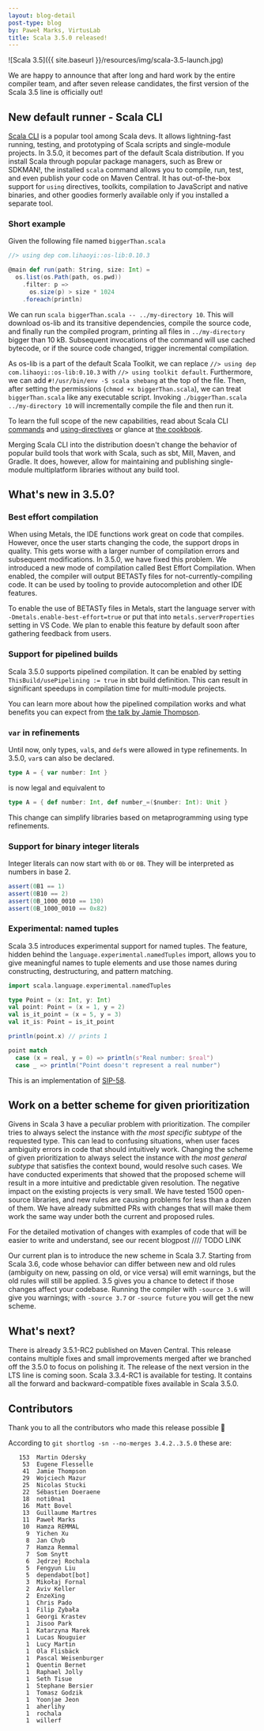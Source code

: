 ```yaml
---
layout: blog-detail
post-type: blog
by: Paweł Marks, VirtusLab
title: Scala 3.5.0 released!
---
```


![Scala 3.5]({{ site.baseurl }}/resources/img/scala-3.5-launch.jpg)

We are happy to announce that after long and hard work by the entire compiler team, and after seven release candidates, the first version of the Scala 3.5 line is officially out!

## New default runner - Scala CLI

[Scala CLI](https://scala-cli.virtuslab.org/) is a popular tool among Scala devs. It allows lightning-fast running, testing, and prototyping of Scala scripts and single-module projects. In 3.5.0, it becomes part of the default Scala distribution. If you install Scala through popular package managers, such as Brew or SDKMAN!, the installed `scala` command allows you to compile, run, test, and even publish your code on Maven Central.  It has out-of-the-box support for `using` directives, toolkits, compilation to JavaScript and native binaries, and other goodies formerly available only if you installed a separate tool.

### Short example

Given the following file named `biggerThan.scala`

```scala
//> using dep com.lihaoyi::os-lib:0.10.3

@main def run(path: String, size: Int) =
  os.list(os.Path(path, os.pwd))
    .filter: p =>
      os.size(p) > size * 1024
    .foreach(println)
```

We can run `scala biggerThan.scala -- ../my-directory 10`. This will download os-lib and its transitive dependencies, compile the source code, and finally run the compiled program, printing all files in `../my-directory` bigger than 10 kB. Subsequent invocations of the command will use cached bytecode, or if the source code changed, trigger incremental compilation.

As os-lib is a part of the default Scala Toolkit, we can replace `//> using dep com.lihaoyi::os-lib:0.10.3` with `//> using toolkit default`. Furthermore, we can add  `#!/usr/bin/env -S scala shebang` at the top of the file. Then, after setting the permissions (`chmod +x biggerThan.scala`), we can treat `biggerThan.scala` like any executable script. Invoking `./biggerThan.scala ../my-directory 10` will incrementally compile the file and then run it.

To learn the full scope of the new capabilities, read about Scala CLI [commands](https://scala-cli.virtuslab.org/docs/commands/basics/) and [using-directives](https://scala-cli.virtuslab.org/docs/reference/directives) or glance at [the cookbook](https://scala-cli.virtuslab.org/docs/cookbooks/intro).

Merging Scala CLI into the distribution doesn't change the behavior of popular build tools that work with Scala, such as sbt, Mill, Maven, and Gradle. It does, however, allow for maintaining and publishing single-module multiplatform libraries without any build tool.

## What's new in 3.5.0?

### Best effort compilation

When using Metals, the IDE functions work great on code that compiles. However, once the user starts changing the code, the support drops in quality. This gets worse with a larger number of compilation errors and subsequent modifications. In 3.5.0, we have fixed this problem. We introduced a new mode of compilation called Best Effort Compilation. When enabled, the compiler will output BETASTy files for not-currently-compiling code. It can be used by tooling to provide autocompletion and other IDE features.

To enable the use of BETASTy files in Metals, start the language server with `-Dmetals.enable-best-effort=true` or put that into `metals.serverProperties` setting in VS Code. We plan to enable this feature by default soon after gathering feedback from users.

### Support for pipelined builds

Scala 3.5.0 supports pipelined compilation. It can be enabled by setting `ThisBuild/usePipelining := true` in sbt build definition. This can result in significant speedups in compilation time for multi-module projects.

You can learn more about how the pipelined compilation works and what benefits you can expect from [the talk by Jamie Thompson](https://www.youtube.com/watch?v=1uuFxEAiPuQ&t=1473s).

### `var` in refinements

Until now, only types, `val`s, and `def`s were allowed in type refinements. In 3.5.0, `var`s can also be declared.

```scala
type A = { var number: Int }
```

is now legal and equivalent to

```scala
type A = { def number: Int, def number_=($number: Int): Unit }
```

This change can simplify libraries based on metaprogramming using type refinements.

### Support for binary integer literals

Integer literals can now start with `0b` or `0B`. They will be interpreted as numbers in base 2.

```scala
assert(0B1 == 1)
assert(0B10 == 2)
assert(0B_1000_0010 == 130)
assert(0B_1000_0010 == 0x82)
```

### Experimental: named tuples

Scala 3.5 introduces experimental support for named tuples. The feature, hidden behind the `language.experimental.namedTuples` import, allows you to give meaningful names to tuple elements and use those names during constructing, destructuring, and pattern matching.

```scala
import scala.language.experimental.namedTuples

type Point = (x: Int, y: Int)
val point: Point = (x = 1, y = 2)
val is_it_point = (x = 5, y = 3)
val it_is: Point = is_it_point

println(point.x) // prints 1

point match
  case (x = real, y = 0) => println(s"Real number: $real")
  case _ => println("Point doesn't represent a real number")
```

This is an implementation of [SIP-58](https://github.com/scala/improvement-proposals/blob/d649f6e6f333cd9232d85a12bd0445d18a673f10/content/named-tuples.md).

## Work on a better scheme for given prioritization

Givens in Scala 3 have a peculiar problem with prioritization. The compiler tries to always select the instance with *the most specific subtype* of the requested type. This can lead to confusing situations, when user faces ambiguity errors in code that should intuitively work. Changing the scheme of given prioritization to always select the instance with *the most general subtype* that satisfies the context bound, would resolve such cases. We have conducted experiments that showed that the proposed scheme will result in a more intuitive and predictable given resolution. The negative impact on the existing projects is very small. We have tested 1500 open-source libraries, and new rules are causing problems for less than a dozen of them. We have already submitted PRs with changes that will make them work the same way under both the current and proposed rules.

For the detailed motivation of changes with examples of code that will be easier to write and understand, see our recent blogpost //// TODO LINK

Our current plan is to introduce the new scheme in Scala 3.7. Starting from Scala 3.6, code whose behavior can differ between new and old rules (ambiguity on new, passing on old, or vice versa) will emit warnings, but the old rules will still be applied. 3.5 gives you a chance to detect if those changes affect your codebase. Running the compiler with `-source 3.6` will give you warnings; with `-source 3.7` or `-source future` you will get the new scheme.

## What's next?

There is already 3.5.1-RC2 published on Maven Central. This release contains multiple fixes and small improvements merged after we branched off the 3.5.0 to focus on polishing it. The release of the next version in the LTS line is coming soon. Scala 3.3.4-RC1 is available for testing. It contains all the forward and backward-compatible fixes available in Scala 3.5.0.

## Contributors

Thank you to all the contributors who made this release possible 🎉

According to `git shortlog -sn --no-merges 3.4.2..3.5.0` these are:

```
   153  Martin Odersky
    53  Eugene Flesselle
    41  Jamie Thompson
    29  Wojciech Mazur
    25  Nicolas Stucki
    22  Sébastien Doeraene
    18  noti0na1
    16  Matt Bovel
    13  Guillaume Martres
    11  Paweł Marks
    10  Hamza REMMAL
     9  Yichen Xu
     8  Jan Chyb
     7  Hamza Remmal
     7  Som Snytt
     6  Jędrzej Rochala
     5  Fengyun Liu
     5  dependabot[bot]
     3  Mikołaj Fornal
     2  Aviv Keller
     2  EnzeXing
     1  Chris Pado
     1  Filip Zybała
     1  Georgi Krastev
     1  Jisoo Park
     1  Katarzyna Marek
     1  Lucas Nouguier
     1  Lucy Martin
     1  Ola Flisbäck
     1  Pascal Weisenburger
     1  Quentin Bernet
     1  Raphael Jolly
     1  Seth Tisue
     1  Stephane Bersier
     1  Tomasz Godzik
     1  Yoonjae Jeon
     1  aherlihy
     1  rochala
     1  willerf

```